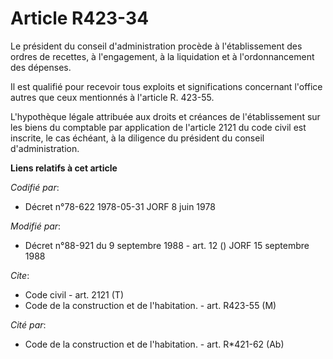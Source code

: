 # Article R423-34

Le président du conseil d'administration procède à l'établissement des ordres de recettes, à l'engagement, à la liquidation
et à l'ordonnancement des dépenses.

Il est qualifié pour recevoir tous exploits et significations concernant l'office autres que ceux mentionnés à l'article R.
423-55.

L'hypothèque légale attribuée aux droits et créances de l'établissement sur les biens du comptable par application de
l'article 2121 du code civil est inscrite, le cas échéant, à la diligence du président du conseil d'administration.

**Liens relatifs à cet article**

_Codifié par_:

  - Décret n°78-622 1978-05-31 JORF 8 juin 1978

_Modifié par_:

  - Décret n°88-921 du 9 septembre 1988 - art. 12 () JORF 15 septembre 1988

_Cite_:

  - Code civil - art. 2121 (T)
  - Code de la construction et de l'habitation. - art. R423-55 (M)

_Cité par_:

  - Code de la construction et de l'habitation. - art. R*421-62 (Ab)
